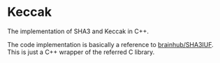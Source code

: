 # Keccak
The implementation of SHA3 and Keccak in C++.

The code implementation is basically a reference to [brainhub/SHA3IUF](https://github.com/brainhub/SHA3IUF).
This is just a C++ wrapper of the referred C library.